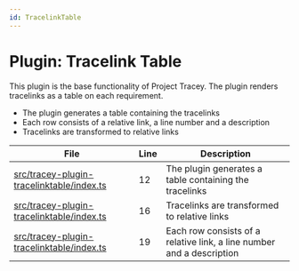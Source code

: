 ```yaml
---
id: TracelinkTable
---
```


# Plugin: Tracelink Table

This plugin is the base functionality of Project Tracey. The plugin renders tracelinks as a table on each requirement.

-   The plugin generates a table containing the tracelinks
-   Each row consists of a relative link, a line number and a description
-   Tracelinks are transformed to relative links

<div class="tracey tracey-plugin-tracelinktable">

| File                                                         | Line | Description                                                           |
| ------------------------------------------------------------ | ---- | --------------------------------------------------------------------- |
| [src/tracey-plugin-tracelinktable/index.ts](../index.ts#L12) | 12   | The plugin generates a table containing the tracelinks                |
| [src/tracey-plugin-tracelinktable/index.ts](../index.ts#L16) | 16   | Tracelinks are transformed to relative links                          |
| [src/tracey-plugin-tracelinktable/index.ts](../index.ts#L19) | 19   | Each row consists of a relative link, a line number and a description |

</div>
